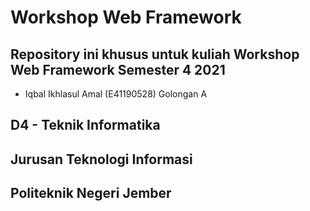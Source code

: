 # Workshop Web Framework

## Repository ini khusus untuk kuliah Workshop Web Framework Semester 4 2021
- Iqbal Ikhlasul Amal (E41190528) Golongan A

## D4 - Teknik Informatika
## Jurusan Teknologi Informasi
## Politeknik Negeri Jember
